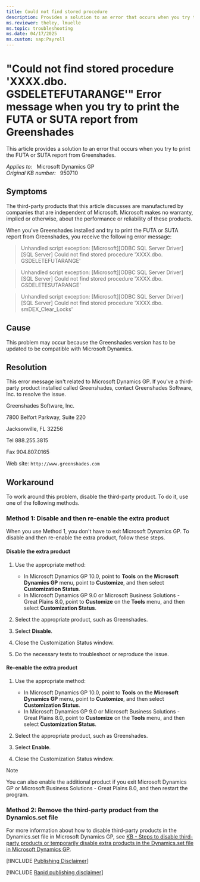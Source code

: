 ```yaml
---
title: Could not find stored procedure
description: Provides a solution to an error that occurs when you try to print the FUTA or SUTA report from Greenshades.
ms.reviewer: theley, lmuelle
ms.topic: troubleshooting
ms.date: 04/17/2025
ms.custom: sap:Payroll
---
```

# "Could not find stored procedure 'XXXX.dbo. GSDELETEFUTARANGE'" Error message when you try to print the FUTA or SUTA report from Greenshades

This article provides a solution to an error that occurs when you try to print the FUTA or SUTA report from Greenshades.

_Applies to:_ &nbsp; Microsoft Dynamics GP  
_Original KB number:_ &nbsp; 950710

## Symptoms

The third-party products that this article discusses are manufactured by companies that are independent of Microsoft. Microsoft makes no warranty, implied or otherwise, about the performance or reliability of these products.

When you've Greenshades installed and try to print the FUTA or SUTA report from Greenshades, you receive the following error message:

> Unhandled script exception: [Microsoft][ODBC SQL Server Driver][SQL Server] Could not find stored procedure 'XXXX.dbo. GSDELETEFUTARANGE'

> Unhandled script exception: [Microsoft][ODBC SQL Server Driver][SQL Server] Could not find stored procedure 'XXXX.dbo. GSDELETESUTARANGE'

> Unhandled script exception: [Microsoft][ODBC SQL Server Driver][SQL Server] Could not find stored procedure 'XXXX.dbo. smDEX_Clear_Locks'

## Cause

This problem may occur because the Greenshades version has to be updated to be compatible with Microsoft Dynamics.

## Resolution

This error message isn't related to Microsoft Dynamics GP. If you've a third-party product installed called Greenshades, contact Greenshades Software, Inc. to resolve the issue.

Greenshades Software, Inc.

7800 Belfort Parkway, Suite 220

Jacksonville, FL 32256

Tel 888.255.3815

Fax 904.807.0165

Web site: `http://www.greenshades.com`

## Workaround

To work around this problem, disable the third-party product. To do it, use one of the following methods.

### Method 1: Disable and then re-enable the extra product

When you use Method 1, you don't have to exit Microsoft Dynamics GP. To disable and then re-enable the extra product, follow these steps.

#### Disable the extra product

1. Use the appropriate method:
   - In Microsoft Dynamics GP 10.0, point to **Tools** on the **Microsoft Dynamics GP** menu, point to **Customize**, and then select **Customization Status**.
   - In Microsoft Dynamics GP 9.0 or Microsoft Business Solutions - Great Plains 8.0, point to **Customize** on the **Tools** menu, and then select **Customization Status**.

2. Select the appropriate product, such as Greenshades.
3. Select **Disable**.
4. Close the Customization Status window.
5. Do the necessary tests to troubleshoot or reproduce the issue.

#### Re-enable the extra product

1. Use the appropriate method:
   - In Microsoft Dynamics GP 10.0, point to **Tools** on the **Microsoft Dynamics GP** menu, point to **Customize**, and then select **Customization Status**.
   - In Microsoft Dynamics GP 9.0 or Microsoft Business Solutions - Great Plains 8.0, point to **Customize** on the **Tools** menu, and then select **Customization Status**.

2. Select the appropriate product, such as Greenshades.
3. Select **Enable**.
4. Close the Customization Status window.

> [!NOTE]
> You can also enable the additional product if you exit Microsoft Dynamics GP or Microsoft Business Solutions - Great Plains 8.0, and then restart the program.

### Method 2: Remove the third-party product from the Dynamics.set file

For more information about how to disable third-party products in the Dynamics.set file in Microsoft Dynamics GP, see [KB - Steps to disable third-party products or temporarily disable extra products in the Dynamics.set file in Microsoft Dynamics GP](https://support.microsoft.com/help/872087).

[!INCLUDE [Publishing Disclaimer](../../includes/publishing-disclaimer.md)]

[!INCLUDE [Rapid publishing disclaimer](../../includes/rapid-publishing-disclaimer.md)]
